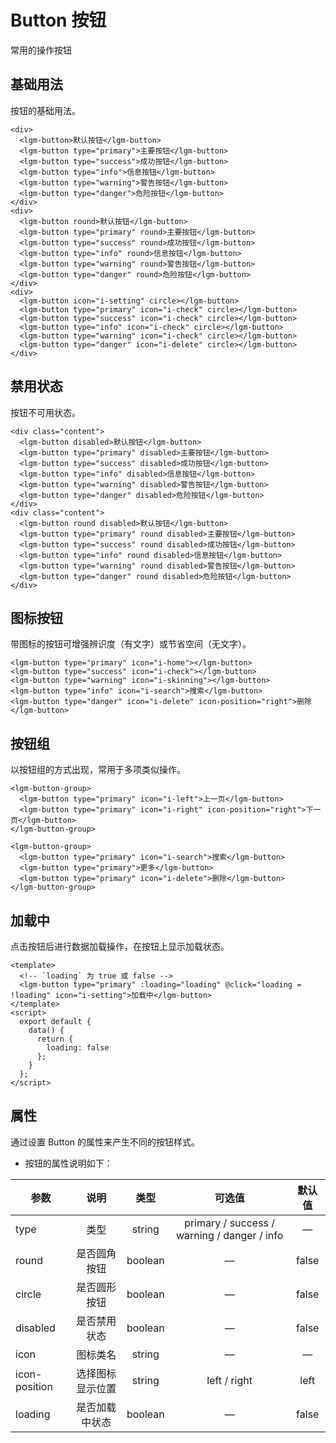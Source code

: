 # Button  按钮
常用的操作按钮
## 基础用法
按钮的基础用法。
<ClientOnly>
 <button-demo-1></button-demo-1>
</ClientOnly>

```vue
<div>
  <lgm-button>默认按钮</lgm-button>
  <lgm-button type="primary">主要按钮</lgm-button>
  <lgm-button type="success">成功按钮</lgm-button>
  <lgm-button type="info">信息按钮</lgm-button>
  <lgm-button type="warning">警告按钮</lgm-button>
  <lgm-button type="danger">危险按钮</lgm-button>
</div>
<div>
  <lgm-button round>默认按钮</lgm-button>
  <lgm-button type="primary" round>主要按钮</lgm-button>
  <lgm-button type="success" round>成功按钮</lgm-button>
  <lgm-button type="info" round>信息按钮</lgm-button>
  <lgm-button type="warning" round>警告按钮</lgm-button>
  <lgm-button type="danger" round>危险按钮</lgm-button>
</div>
<div>
  <lgm-button icon="i-setting" circle></lgm-button>
  <lgm-button type="primary" icon="i-check" circle></lgm-button>
  <lgm-button type="success" icon="i-check" circle></lgm-button>
  <lgm-button type="info" icon="i-check" circle></lgm-button>
  <lgm-button type="warning" icon="i-check" circle></lgm-button>
  <lgm-button type="danger" icon="i-delete" circle></lgm-button>
</div>
```

## 禁用状态
按钮不可用状态。
<ClientOnly>
 <button-demo-2></button-demo-2>
</ClientOnly>
```vue
<div class="content">
  <lgm-button disabled>默认按钮</lgm-button>
  <lgm-button type="primary" disabled>主要按钮</lgm-button>
  <lgm-button type="success" disabled>成功按钮</lgm-button>
  <lgm-button type="info" disabled>信息按钮</lgm-button>
  <lgm-button type="warning" disabled>警告按钮</lgm-button>
  <lgm-button type="danger" disabled>危险按钮</lgm-button>
</div>
<div class="content">
  <lgm-button round disabled>默认按钮</lgm-button>
  <lgm-button type="primary" round disabled>主要按钮</lgm-button>
  <lgm-button type="success" round disabled>成功按钮</lgm-button>
  <lgm-button type="info" round disabled>信息按钮</lgm-button>
  <lgm-button type="warning" round disabled>警告按钮</lgm-button>
  <lgm-button type="danger" round disabled>危险按钮</lgm-button>
</div>
```

## 图标按钮
带图标的按钮可增强辨识度（有文字）或节省空间（无文字）。
<ClientOnly>
 <button-demo-3></button-demo-3>
</ClientOnly>

```vue
<lgm-button type="primary" icon="i-home"></lgm-button>
<lgm-button type="success" icon="i-check"></lgm-button>
<lgm-button type="warning" icon="i-skinning"></lgm-button>
<lgm-button type="info" icon="i-search">搜索</lgm-button>
<lgm-button type="danger" icon="i-delete" icon-position="right">删除</lgm-button>
```

## 按钮组
以按钮组的方式出现，常用于多项类似操作。
<ClientOnly>
 <button-demo-4></button-demo-4>
</ClientOnly>

```vue
<lgm-button-group>
  <lgm-button type="primary" icon="i-left">上一页</lgm-button>
  <lgm-button type="primary" icon="i-right" icon-position="right">下一页</lgm-button>
</lgm-button-group>

<lgm-button-group>
  <lgm-button type="primary" icon="i-search">搜索</lgm-button>
  <lgm-button type="primary">更多</lgm-button>
  <lgm-button type="primary" icon="i-delete">删除</lgm-button>
</lgm-button-group>
```

## 加载中
点击按钮后进行数据加载操作，在按钮上显示加载状态。
<ClientOnly>
 <button-demo-5></button-demo-5>
</ClientOnly>
```vue
<template>
  <!-- `loading` 为 true 或 false -->
  <lgm-button type="primary" :loading="loading" @click="loading = !loading" icon="i-setting">加载中</lgm-button>
</template>
<script>
  export default {
    data() {
      return {
        loading: false
      };
    }
  };
</script>
```

## 属性
通过设置 Button 的属性来产生不同的按钮样式。

  - 按钮的属性说明如下：

  | 参数 | 说明 | 类型 | 可选值 | 默认值 |
  | ---- |:----:|:----:|:----:|:----:|
  | type | 类型 | string | primary / success / warning / danger / info  | — |
  | round | 是否圆角按钮 | boolean | — | false |
  | circle | 是否圆形按钮 | boolean | — | false |
  | disabled | 是否禁用状态 | boolean | — | false |
  | icon | 图标类名 | string |  —   | —  |
  | icon-position | 选择图标显示位置 | string | left / right | left |
  | loading | 是否加载中状态 | boolean |  —   | false |